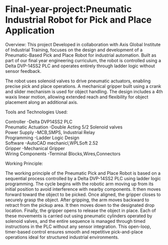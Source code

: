 # Final-year-project:Pneumatic  Industrial Robot for Pick and Place Application

Overview:
This project Developed in collaboration with Axis Global Institute of Industrial Training, focuses on the design and development of a Pneumatic-Based Pick and Place Robot for industrial automation. Built as part of our final year engineering curriculum, the robot is controlled using a Delta DVP-14SS2 PLC and operates entirely through ladder logic without sensor feedback.

The robot uses solenoid valves to drive pneumatic actuators, enabling precise pick and place operations. A mechanical gripper built using a crank and slider mechanism is used for object handling. The design includes a 4th waxis linear motion, allowing extended reach and flexibility for object placement along an additional axis.


Tools and Technologies Used:

Controller          -Delta DVP14SS2 PLC                 
Pneumatic Actuation -Double Acting  5/2 Solenoid valves  
Power Supply        -MCB,SMPS, Industrial Relay         
Programming         -Ladder Logic Design                 
Software            -AutoCAD mechanicl,WPLSoft 2.52      
Gripper             -Mechanical Gripper                  
Wiring Components   -Terminal Blocks,Wires,Connectors    

Working Principle:

The working principle of the Pneumatic Pick and Place Robot is based on a sequential process controlled by a Delta DVP-14SS2 PLC using ladder logic programming. The cycle begins with the robotic arm moving up from its initial position to avoid interference with nearby components. It then moves forward toward the object to be picked. Once aligned, the gripper closes to securely grasp the object. After gripping, the arm moves backward to retract from the pickup area. It then moves down to the designated drop location. Finally, the gripper opens to release the object in place. Each of these movements is carried out using pneumatic cylinders operated by solenoid valves, and the entire sequence is managed through timed instructions in the PLC without any sensor integration. This open-loop, timer-based control ensures smooth and repetitive pick-and-place operations ideal for structured industrial environments.


